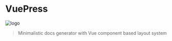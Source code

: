# VuePress

![logo](/logo.png)

> Minimalistic docs generator with Vue component based layout system
